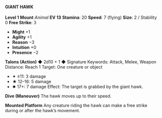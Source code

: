 #### GIANT HAWK

**Level 1 Mount**
*Animal*
**EV 13**
**Stamina**: 20
**Speed**: 7 (flying)
**Size**: 2 / Stability 0
**Free Strike**: 3

- **Might** +1
- **Agility** +1
- **Reason** −3
- **Intuition** +0
- **Presence** −2

**Talons (Action)** ◆ 2d10 + 1 ◆ Signature
Keywords: Attack, Melee, Weapon
Distance: Reach 1
Target: One creature or object

- ✦ ≤11: 3 damage
- ★ 12–16: 5 damage
- ✸ 17+: 7 damage
  Effect: The target is grabbed by the giant hawk.

**Dive (Maneuver)**
The hawk moves up to their speed.

**Mounted Platform**
Any creature riding the hawk can make a free strike during or after the hawk’s movement.
